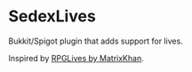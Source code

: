 # SedexLives
Bukkit/Spigot plugin that adds support for lives.

Inspired by [RPGLives by MatrixKhan](https://github.com/MatrixKhan/RPGLives).
